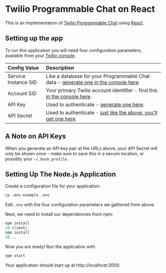 # Twilio Programmable Chat on React

This is an implementation of [Twilio Programmable Chat](https://www.twilio.com/docs/api/chat) using [React](https://facebook.github.io/react/).

## Setting up the app

To run this application you will need four configuration parameters, available from your [Twilio console](https://www.twilio.com/console).

| Config Value  | Description |
| :-------------  |:------------- |
Service Instance SID | Like a database for your Programmable Chat data - [generate one in the console here](https://www.twilio.com/console/ip-messaging/services)
Account SID | Your primary Twilio account identifier - find this [in the console here](https://www.twilio.com/console/ip-messaging/getting-started).
API Key | Used to authenticate - [generate one here](https://www.twilio.com/console/ip-messaging/dev-tools/api-keys).
API Secret | Used to authenticate - [just like the above, you'll get one here](https://www.twilio.com/console/ip-messaging/dev-tools/api-keys).

## A Note on API Keys

When you generate an API key pair at the URLs above, your API Secret will only be shown once - make sure to save this in a secure location, or possibly your `~/.bash_profile`.

## Setting Up The Node.js Application

Create a configuration file for your application:

```bash
cp .env.example .env
```

Edit `.env` with the four configuration parameters we gathered from above.

Next, we need to install our dependencies from npm:

```bash
npm install
cd client/
npm install
cd ..
```

Now you are ready! Run the application with

```bash
npm start
```

Your application should start up at http://localhost:3000.
